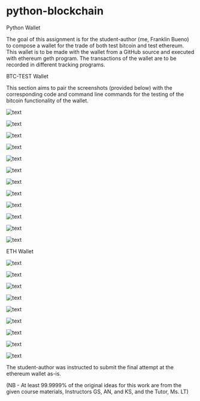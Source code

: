 # python-blockchain
Python Wallet



The goal of this assignment is for the student-author (me, Franklin Bueno) to compose a wallet for the trade of both test bitcoin and test ethereum. This wallet is to be made with the wallet from a GitHub source and executed with ethereum geth program. The transactions of the wallet are to be recorded in different tracking programs.









BTC-TEST Wallet

This section aims to pair the screenshots (provided below) with the corresponding code and command line commands for the testing of the bitcoin functionality of the wallet.


![text](/Screenshots/Screenshot%20(1973).png)



![text](/Screenshots/Screenshot%20(1974).png)


![text](/Screenshots/Screenshot%20(1975).png)



![text](/Screenshots/Screenshot%20(1976).png)



![text](/Screenshots/Screenshot%20(1977).png)



![text](/Screenshots/Screenshot%20(1978).png)


![text](/Screenshots/Screenshot%20(1979).png)



![text](/Screenshots/Screenshot%20(1980).png)




![text](/Screenshots/Screenshot%20(1981).png)



![text](/Screenshots/Screenshot%20(1982).png)


![text](/Screenshots/Screenshot%20(1983).png)



![text](/Screenshots/Screenshot%20(1984).png)





ETH Wallet





![text](/Screenshots/Screenshot%20(2018).png)



![text](/Screenshots/Screenshot%20(2019).png)


![text](/Screenshots/Screenshot%20(2021).png)



![text](/Screenshots/Screenshot%20(2025).png)



![text](/Screenshots/Screenshot%20(2026).png)



![text](/Screenshots/Screenshot%20(2027).png)


![text](/Screenshots/Screenshot%20(2028).png)



![text](/Screenshots/Screenshot%20(2029).png)




![text](/Screenshots/Screenshot%20(2030).png)




The student-author was instructed to submit the final attempt at the ethereum wallet as-is.





(NB - At least 99.9999% of the original ideas for this work are from the given course materials, Instructors GS, AN, and KS, and the Tutor, Ms. LT)

